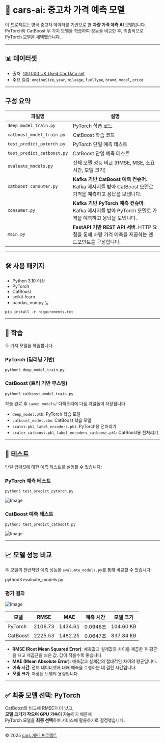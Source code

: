 # 🚗 cars-ai: 중고차 가격 예측 모델

이 프로젝트는 영국 중고차 데이터를 기반으로 한 **차량 가격 예측 AI** 모델입니다.  
PyTorch와 CatBoost 두 가지 모델을 학습하여 성능을 비교한 후, 최종적으로 PyTorch 모델을 채택했습니다.

---

## 📊 데이터셋

- 출처: [100,000 UK Used Car Data set](https://www.kaggle.com/datasets/adityadesai13/used-car-dataset-ford-and-mercedes/data)
- 주요 컬럼: `engineSize`, `year`, `mileage`, `fuelType`, `brand`, `model`, `price`

---
## 구성 요약

| 파일명 | 설명                                                                          |
|--------|-----------------------------------------------------------------------------|
| `deep_model_train.py` | PyTorch 학습 코드                                                               |
| `catboost_model_train.py` | CatBoost 학습 코드                                                              |
| `test_predict_pytorch.py` | PyTorch 단일 예측 테스트                                                           |
| `test_predict_catboost.py` | CatBoost 단일 예측 테스트                                                          |
| `evaluate_models.py` | 전체 모델 성능 비교 (RMSE, MSE, 소요 시간, 모델 크기)                                       |
| `catboost_consumer.py` | **Kafka 기반 CatBoost 예측 컨슈머**. Kafka 메시지를 받아 CatBoost 모델로 가격을 예측하고 응답을 보냅니다. |
| `consumer.py`          | **Kafka 기반 PyTorch 예측 컨슈머**. Kafka 메시지를 받아 PyTorch 모델로 가격을 예측하고 응답을 보냅니다.   |
| `main.py`              | **FastAPI 기반 REST API 서버**. HTTP 요청을 통해 차량 가격 예측을 제공하는 엔드포인트를 구성합니다.        |
---
## 🛠 사용 패키지

- Python 3.10 이상  
- PyTorch  
- CatBoost  
- scikit-learn  
- pandas, numpy 등
```
pip install -r requirements.txt
```
---

## 🧠 학습

두 가지 모델을 학습합니다:

### PyTorch (딥러닝 기반)
```
python3 deep_model_train.py
```


### CatBoost (트리 기반 부스팅)
```
python3 catboost_model_train.py
```
학습 완료 후 `saved_models/` 디렉토리에 다음 파일들이 저장됩니다:

- `deep_model.pth`: PyTorch 학습 모델  
- `catboost_model.cbm`: CatBoost 학습 모델  
- `scaler.pkl`, `label_encoders.pkl`: PyTorch용 전처리기  
- `scaler_catboost.pkl`, `label_encoders_catboost.pkl`: CatBoost용 전처리기

---

## 🧪 테스트

단일 입력값에 대한 예측 테스트를 실행할 수 있습니다:

### PyTorch 예측 테스트
```
python3 test_predict_pytorch.py
```
![Image](https://github.com/user-attachments/assets/9abd145b-c913-42a8-86bf-79c5f9c80e32)
### CatBoost 예측 테스트
```
python3 test_predict_catboost.py
```
![Image](https://github.com/user-attachments/assets/2b8c68aa-0bfd-4869-800b-e7a2034bb1d7)

---

## 📈 모델 성능 비교

두 모델의 전반적인 예측 성능을 `evaluate_models.py`를 통해 비교할 수 있습니다:

python3 evaluate_models.py

### 평가 결과
![Image](https://github.com/user-attachments/assets/3d6a4d3f-f2d2-4c29-be74-b99f6430cea5)

| 모델     | RMSE    | MAE     | 예측 시간   | 모델 크기     |
|----------|---------|---------|---------|----------------|
| PyTorch  | 2106.73 | 1434.61 | 0.0946초 | 104.60 KB      |
| CatBoost | 2225.53 | 1482.25 | 0.0647초 | 837.84 KB      |

- **RMSE (Root Mean Squared Error)**: 예측값과 실제값의 차이를 제곱한 후 평균을 내고 제곱근을 씌운 값. 값이 작을수록 좋습니다.  
- **MAE (Mean Absolute Error)**: 예측값과 실제값의 절대적인 차이의 평균입니다.  
- **예측 시간**: 전체 데이터셋에 대해 예측을 수행하는 데 걸린 시간입니다.  
- **모델 크기**: 저장된 모델의 용량입니다.

---

## ✅ 최종 모델 선택: PyTorch
CatBoost와 비교해 RMSE가 더 낮고,  
**모델 크기가 작으며 GPU 가속이 가능**하기 때문에  
PyTorch 모델을 **최종 선택**하여 서비스에 활용하기로 결정했습니다.

---

© 2025 [cars 개인 프로젝트](https://cars.joon-develop.com/)